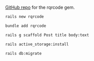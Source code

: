 [GitHub repo](https://github.com/whomwah/rqrcode) for the rqrcode gem.

```bash
rails new rqrcode
```

```bash
bundle add rqrcode
```

```bash
rails g scaffold Post title body:text
```

```bash
rails active_storage:install
```

```bash
rails db:migrate
```

```bash

```

```bash

```
